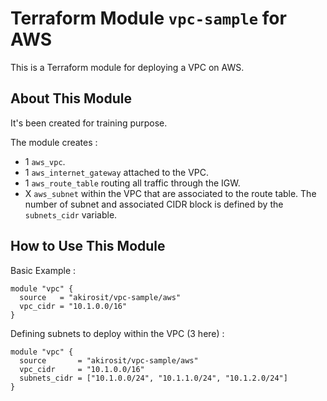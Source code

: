 # Terraform Module `vpc-sample` for AWS

This is a Terraform module for deploying a VPC on AWS.

## About This Module

It's been created for training purpose.

The module creates :

- 1 `aws_vpc`.
- 1 `aws_internet_gateway` attached to the VPC.
- 1 `aws_route_table` routing all traffic through the IGW.
- X `aws_subnet` within the VPC that are associated to the route table. The number of subnet and associated CIDR block is defined by the `subnets_cidr` variable.

## How to Use This Module

Basic Example :

```hcl
module "vpc" {
  source   = "akirosit/vpc-sample/aws"
  vpc_cidr = "10.1.0.0/16"
}
```

Defining subnets to deploy within the VPC (3 here) :

```hcl
module "vpc" {
  source       = "akirosit/vpc-sample/aws"
  vpc_cidr     = "10.1.0.0/16"
  subnets_cidr = ["10.1.0.0/24", "10.1.1.0/24", "10.1.2.0/24"]
}
```
